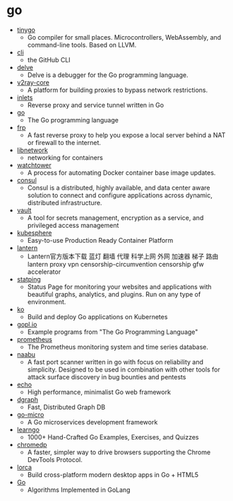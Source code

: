 # go
- [tinygo](https://github.com/tinygo-org/tinygo)
  - Go compiler for small places. Microcontrollers, WebAssembly, and command-line tools. Based on LLVM.
- [cli](https://github.com/cli/cli)
  - the GitHub CLI
- [delve](https://github.com/go-delve/delve)
  - Delve is a debugger for the Go programming language.
- [v2ray-core](https://github.com/v2ray/v2ray-core)
  - A platform for building proxies to bypass network restrictions.
- [inlets](https://github.com/inlets/inlets)
  - Reverse proxy and service tunnel written in Go
- [go](https://github.com/golang/go)
  - The Go programming language
- [frp](https://github.com/fatedier/frp)
  - A fast reverse proxy to help you expose a local server behind a NAT or firewall to the internet.
- [libnetwork](https://github.com/docker/libnetwork)
  - networking for containers
- [watchtower](https://github.com/containrrr/watchtower)
  - A process for automating Docker container base image updates.
- [consul](https://github.com/hashicorp/consul)
  - Consul is a distributed, highly available, and data center aware solution to connect and configure applications across dynamic, distributed infrastructure.
- [vault](https://github.com/hashicorp/vault)
  - A tool for secrets management, encryption as a service, and privileged access management
- [kubesphere](https://github.com/kubesphere/kubesphere)
  - Easy-to-use Production Ready Container Platform
- [lantern](https://github.com/getlantern/lantern)
  - Lantern官方版本下载 蓝灯 翻墙 代理 科学上网 外网 加速器 梯子 路由 lantern proxy vpn censorship-circumvention censorship gfw accelerator
- [statping](https://github.com/hunterlong/statping)
  - Status Page for monitoring your websites and applications with beautiful graphs, analytics, and plugins. Run on any type of environment.
- [ko](https://github.com/google/ko)
  - Build and deploy Go applications on Kubernetes
- [gopl.io](https://github.com/adonovan/gopl.io)
  - Example programs from "The Go Programming Language"
- [prometheus](https://github.com/prometheus/prometheus)
  - The Prometheus monitoring system and time series database.
- [naabu](https://github.com/projectdiscovery/naabu)
  - A fast port scanner written in go with focus on reliability and simplicity. Designed to be used in combination with other tools for attack surface discovery in bug bounties and pentests
- [echo](https://github.com/labstack/echo)
  - High performance, minimalist Go web framework
- [dgraph](https://github.com/dgraph-io/dgraph)
  - Fast, Distributed Graph DB
- [go-micro](https://github.com/micro/go-micro)
  - A Go microservices development framework
- [learngo](https://github.com/inancgumus/learngo)
  - 1000+ Hand-Crafted Go Examples, Exercises, and Quizzes
- [chromedp](https://github.com/chromedp/chromedp)
  - A faster, simpler way to drive browsers supporting the Chrome DevTools Protocol.
- [lorca](https://github.com/zserge/lorca)
  - Build cross-platform modern desktop apps in Go + HTML5
- [Go](https://github.com/TheAlgorithms/Go)
  - Algorithms Implemented in GoLang

